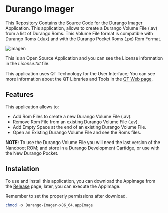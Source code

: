 # Durango Imager

This Repository Contains the Source Code for the Durango Imager Application.
This application, allows to create a Durango Volume File (.av) from a list of Durango Roms.
This Volume File format is compatible with Durango Roms (.dux) and with the Durango Pocket Roms (.px) Rom Format.

![imagen](https://github.com/durangoretro/DurangoImager/assets/6067824/4bb7bb4c-a3b6-412d-b7f0-54123f10260b)


This is an Open Source Application and you can see the License information in the _License.txt_ file.

This application uses QT Technology for the User Interface; You can see more information about the QT Libraries and Tools in the [QT Web page](https://qt.io).

## Features

This application allows to:

* Add Rom Files to create a new Durango Volume File (.av).
* Remove Rom File from an existing Durango Volume File (.av).
* Add Empty Space at the end of an existing Durango Volume File.
* Open an Existing Durango Volume File and see the Roms files.

**NOTE**: To use the Durango Volume File you will need the last version of the Nanoboot ROM; and store in a Durango Development Cartidge, or use with the New Durango Pocket.

## Instalation

To use and install this application, you can download the AppImage from the [Release](https://github.com/durangoretro/DurangoImager/releases/) page; later, you can execute the AppImage.

Remember to set the properly permissions after download.

```bash
chmod +x Durango-Imager-x86_64.appImage
```
